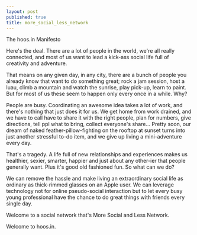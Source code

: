 ```yaml
--- 
layout: post
published: true
title: more_social_less_network
---
```


The hoos.in Manifesto 

Here's the deal. There are a lot of people in the world, we're all really connected, and most of us want to lead a kick-ass social life full of creativity and adventure.

That means on any given day, in any city, there are a bunch of people you already know that want to do something great; rock a jam session, host a luau, climb a mountain and watch the sunrise, play pick-up, learn to paint. But for most of us these seem to happen only every once in a while. Why?

People are busy. Coordinating an awesome idea takes a lot of work, and there's nothing that just does it for us. We get home from work drained, and we have to call  have to share it with the right people, plan for numbers, give directions, tell ppl what to bring, collect everyone's share... Pretty soon, our dream of naked feather-pillow-fighting on the rooftop at sunset turns into just another stressful to-do item, and we give up living a mini-adventure every day.

That's a tragedy. A life full of new relationships and experiences makes us healthier, sexier, smarter, happier and just about any other-ier that people generally want. Plus it's good old fashioned fun. So what can we do?

We can remove the hassle and make living an extraordinary social life as ordinary as thick-rimmed glasses on an Apple user. We can leverage technology not for online pseudo-social interaction but to let every busy young professional have the chance to do great things with friends every single day.  

Welcome to a social network that's More Social and Less Network.

Welcome to hoos.in. 





